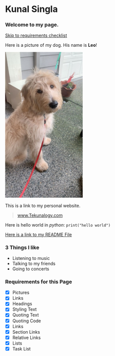 # Kunal Singla
### Welcome to my page.

[Skip to requirements checklist](#requirements-for-this-page)

Here is a picture of my dog. His name is **Leo**!

<img src="Leo.jpg" width="250">

This is a link to my personal website.
> www.Tekunalogy.com

Here is hello world in *python*:
`print("hello world")`

[Here is a link to my README File](README.md)

### 3 Things I like
- Listening to music
- Talking to my friends
- Going to concerts

### Requirements for this Page
- [x] Pictures
- [x] Links
- [x] Headings
- [x] Styling Text
- [x] Quoting Text
- [x] Quoting Code
- [x] Links
- [x] Section Links
- [x] Relative Links
- [x] Lists
- [x] Task List